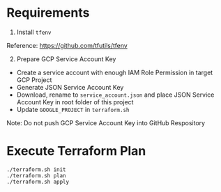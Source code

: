 # Requirements

1. Install `tfenv`

Reference: https://github.com/tfutils/tfenv

2. Prepare GCP Service Account Key
- Create a service account with enough IAM Role Permission in target GCP Project
- Generate JSON Service Account Key
- Download, rename to `service_account.json` and place JSON Service Account Key in root folder of this project
- Update `GOOGLE_PROJECT` in `terraform.sh`

Note: Do not push GCP Service Account Key into GitHub Respository

# Execute Terraform Plan
```
./terraform.sh init
./terraform.sh plan
./terraform.sh apply
```

